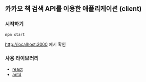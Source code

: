 ## 카카오 책 검색 API를 이용한 애플리케이션 (client)

### 시작하기 

`npm start`

[http://localhost:3000](http://localhost:3000) 에서 확인

### 사용 라이브러리 

- [react](https://reactjs.org/)
- [antd](https://ant.design/)